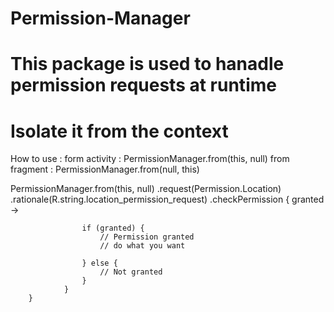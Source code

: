 # Permission-Manager
# This package is used to hanadle permission requests at runtime 
# Isolate it from the context

How to use :
form activity : PermissionManager.from(this, null)
from fragment : PermissionManager.from(null, this)

PermissionManager.from(this, null)
                .request(Permission.Location)
                .rationale(R.string.location_permission_request)
                .checkPermission { granted ->

                    if (granted) {
                        // Permission granted
                        // do what you want
                        
                    } else {
                        // Not granted
                    }
                }
        }
